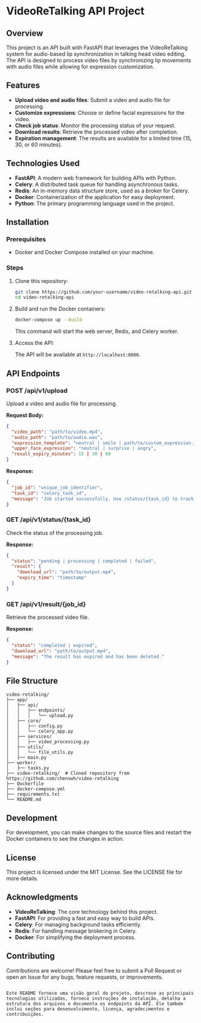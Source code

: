 # VideoReTalking API Project

## Overview

This project is an API built with FastAPI that leverages the VideoReTalking system for audio-based lip synchronization in talking head video editing. The API is designed to process video files by synchronizing lip movements with audio files while allowing for expression customization.

## Features

- **Upload video and audio files**: Submit a video and audio file for processing.
- **Customize expressions**: Choose or define facial expressions for the video.
- **Check job status**: Monitor the processing status of your request.
- **Download results**: Retrieve the processed video after completion.
- **Expiration management**: The results are available for a limited time (15, 30, or 60 minutes).

## Technologies Used

- **FastAPI**: A modern web framework for building APIs with Python.
- **Celery**: A distributed task queue for handling asynchronous tasks.
- **Redis**: An in-memory data structure store, used as a broker for Celery.
- **Docker**: Containerization of the application for easy deployment.
- **Python**: The primary programming language used in the project.

## Installation

### Prerequisites

- Docker and Docker Compose installed on your machine.

### Steps

1. Clone this repository:

   ```bash
   git clone https://github.com/your-username/video-retalking-api.git
   cd video-retalking-api
   ```

2. Build and run the Docker containers:

   ```bash
   docker-compose up --build
   ```

   This command will start the web server, Redis, and Celery worker.

3. Access the API:

   The API will be available at `http://localhost:8000`.

## API Endpoints

### POST /api/v1/upload

Upload a video and audio file for processing.

**Request Body:**

```json
{
  "video_path": "path/to/video.mp4",
  "audio_path": "path/to/audio.wav",
  "expression_template": "neutral | smile | path/to/custom_expression.jpg",
  "upper_face_expression": "neutral | surprise | angry",
  "result_expiry_minutes": 15 | 30 | 60
}
```

**Response:**

```json
{
  "job_id": "unique_job_identifier",
  "task_id": "celery_task_id",
  "message": "Job started successfully. Use /status/{task_id} to track progress."
}
```

### GET /api/v1/status/{task_id}

Check the status of the processing job.

**Response:**

```json
{
  "status": "pending | processing | completed | failed",
  "result": {
    "download_url": "path/to/output.mp4",
    "expiry_time": "timestamp"
  }
}
```

### GET /api/v1/result/{job_id}

Retrieve the processed video file.

**Response:**

```json
{
  "status": "completed | expired",
  "download_url": "path/to/output.mp4",
  "message": "The result has expired and has been deleted."
}
```

## File Structure

```plaintext
video-retalking/
├── app/
│   ├── api/
│   │   ├── endpoints/
│   │   │   └── upload.py
│   ├── core/
│   │   ├── config.py
│   │   └── celery_app.py
│   ├── services/
│   │   ├── video_processing.py
│   ├── utils/
│   │   └── file_utils.py
│   ├── main.py
├── worker/
│   ├── tasks.py
├── video-retalking/  # Cloned repository from https://github.com/chenxwh/video-retalking
├── Dockerfile
├── docker-compose.yml
├── requirements.txt
└── README.md
```

## Development

For development, you can make changes to the source files and restart the Docker containers to see the changes in action.

## License

This project is licensed under the MIT License. See the LICENSE file for more details.

## Acknowledgments

- **VideoReTalking**: The core technology behind this project.
- **FastAPI**: For providing a fast and easy way to build APIs.
- **Celery**: For managing background tasks efficiently.
- **Redis**: For handling message brokering in Celery.
- **Docker**: For simplifying the deployment process.

## Contributing

Contributions are welcome! Please feel free to submit a Pull Request or open an Issue for any bugs, feature requests, or improvements.
```

Este README fornece uma visão geral do projeto, descreve as principais tecnologias utilizadas, fornece instruções de instalação, detalha a estrutura dos arquivos e documenta os endpoints da API. Ele também inclui seções para desenvolvimento, licença, agradecimentos e contribuições.